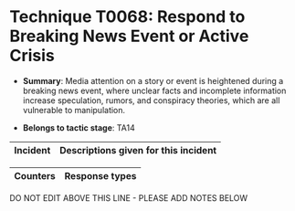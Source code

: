 # Technique T0068: Respond to Breaking News Event or Active Crisis

* **Summary**: Media attention on a story or event is heightened during a breaking news event, where unclear facts and incomplete information increase speculation, rumors, and conspiracy theories, which are all vulnerable to manipulation. 

* **Belongs to tactic stage**: TA14


| Incident | Descriptions given for this incident |
| -------- | -------------------- |



| Counters | Response types |
| -------- | -------------- |


DO NOT EDIT ABOVE THIS LINE - PLEASE ADD NOTES BELOW